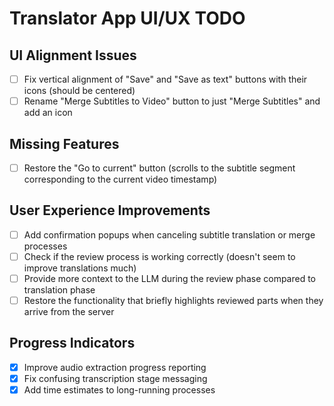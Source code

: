 # Translator App UI/UX TODO

## UI Alignment Issues

- [ ] Fix vertical alignment of "Save" and "Save as text" buttons with their icons (should be centered)
- [ ] Rename "Merge Subtitles to Video" button to just "Merge Subtitles" and add an icon

## Missing Features

- [ ] Restore the "Go to current" button (scrolls to the subtitle segment corresponding to the current video timestamp)

## User Experience Improvements

- [ ] Add confirmation popups when canceling subtitle translation or merge processes
- [ ] Check if the review process is working correctly (doesn't seem to improve translations much)
- [ ] Provide more context to the LLM during the review phase compared to translation phase
- [ ] Restore the functionality that briefly highlights reviewed parts when they arrive from the server

## Progress Indicators

- [x] Improve audio extraction progress reporting
- [x] Fix confusing transcription stage messaging
- [x] Add time estimates to long-running processes

